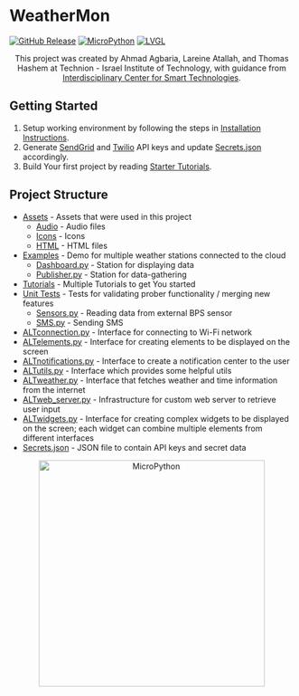 # WeatherMon

[![GitHub Release](https://img.shields.io/github/release/WeatherMon23/WeatherMon)](https://github.com/WeatherMon23/WeatherMon/releases/Latest)
[![MicroPython](https://img.shields.io/badge/MicroPython-1.12-brightgreen)](https://docs.micropython.org/en/v1.12/)
[![LVGL](https://img.shields.io/badge/LVGL-7.11-orange)](https://docs.lvgl.io/7.11/)
<div id="top" align="center">

This project was created by Ahmad Agbaria, Lareine Atallah, and Thomas Hashem at Technion - Israel Institute of
Technology, with guidance from [Interdisciplinary Center for Smart Technologies](https://icst.cs.technion.ac.il/).

</div>

## Getting Started

1. Setup working environment by following the steps
   in [Installation Instructions](https://docs.google.com/document/d/1nUOnHGdZ3OWzpR0EWO7GWwUKkHQWSkAC/).
2. Generate [SendGrid](https://docs.sendgrid.com/for-developers/sending-email/api-getting-started)
   and [Twilio](https://www.twilio.com/docs/usage/tutorials/how-to-use-your-free-trial-account) API keys and
   update [Secrets.json](Secrets.json) accordingly.
3. Build Your first project by
   reading [Starter Tutorials](https://docs.google.com/document/d/1rzM6ghP-TxwVlcws6WDDN8_cuASt5gPu/).

## Project Structure

- [Assets](Assets) - Assets that were used in this project
    - [Audio](Assets%2FAudio) - Audio files
    - [Icons](Assets%2FIcons) - Icons
    - [HTML](Assets%2FHTML) - HTML files
- [Examples](Examples) - Demo for multiple weather stations connected to the cloud
    - [Dashboard.py](Examples%2FDashboard.py) - Station for displaying data
    - [Publisher.py](Examples%2FPublisher.py) - Station for data-gathering
- [Tutorials](Tutorials) - Multiple Tutorials to get You started
- [Unit Tests](Unit%20Tests) - Tests for validating prober functionality / merging new features
    - [Sensors.py](Unit%20Tests%2FSensors.py) - Reading data from external BPS sensor
    - [SMS.py](Unit%20Tests%2FSMS.py) - Sending SMS
- [ALTconnection.py](ALTconnection.py) - Interface for connecting to Wi-Fi network
- [ALTelements.py](ALTelements.py) - Interface for creating elements to be displayed on the screen
- [ALTnotifications.py](ALTnotifications.py) - Interface to create a notification center to the user
- [ALTutils.py](ALTutils.py) - Interface which provides some helpful utils
- [ALTweather.py](ALTweather.py) - Interface that fetches weather and time information from the internet
- [ALTweb_server.py](ALTweb_server.py) - Infrastructure for custom web server to retrieve user input
- [ALTwidgets.py](ALTwidgets.py) - Interface for creating complex widgets to be displayed on the screen; each widget can
  combine multiple elements from different interfaces
- [Secrets.json](Secrets.json) - JSON file to contain API keys and secret data

<p align="center">

<img src="https://upload.wikimedia.org/wikipedia/commons/4/4e/Micropython-logo.svg" alt="MicroPython" width=400/>

</p>

